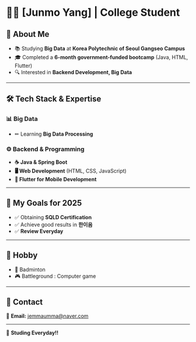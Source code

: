 # 👨‍🏫  [Junmo Yang] | College Student  

## 🚀 About Me  
- 📚 Studying **Big Data** at **Korea Polytechnic of Seoul Gangseo Campus**  
- 🎓 Completed a **6-month government-funded bootcamp** (Java, HTML, Flutter)  
- 🔍 Interested in **Backend Development, Big Data**

---

## 🛠 Tech Stack & Expertise    

### 📊 Big Data  
- ✏ Learning **Big Data Processing**   

### ⚙️ Backend & Programming  
- **☕ Java & Spring Boot**  
- **🖥 Web Development** (HTML, CSS, JavaScript)  
- **📱 Flutter for Mobile Development**     

---

## 🌟 My Goals for 2025

- ✅ Obtaining **SQLD Certification**
- ✅ Achieve good results in **한이음**
- ✅ **Review Everyday**

---

## 🏡 Hobby

- 🏸 Badminton
- 🎮 Battleground : Computer game

---

## 📧 Contact

📩 **Email:** [jemmaumma@naver.com](mailto:jemmaumma@naver.com)    

---

🚀 **Studing Everyday!!**
